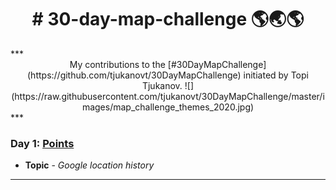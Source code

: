 <h1 align="center">
# 30-day-map-challenge 🌎🌏🌎
</h1>
***
<div align="center">
My contributions to the [#30DayMapChallenge](https://github.com/tjukanovt/30DayMapChallenge) initiated by Topi Tjukanov.
![](https://raw.githubusercontent.com/tjukanovt/30DayMapChallenge/master/images/map_challenge_themes_2020.jpg)
</div>
***

### Day 1: [Points](https://github.com/surbhi-bh/30-day-map-challenge/blob/main/VIZ/day1_points_googlelocation.png)
* **Topic** - *Google location history* 
***
